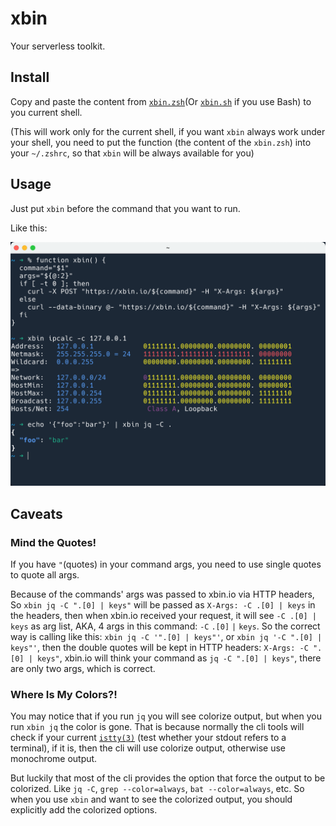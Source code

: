 # xbin

Your serverless toolkit.

## Install

Copy and paste the content from [`xbin.zsh`](./xbin.zsh)(Or
[`xbin.sh`](./xbin.sh) if you use Bash) to you current shell.

(This will work only for the current shell, if you want `xbin` always work under
your shell, you need to put the function (the content of the `xbin.zsh`) into
your `~/.zshrc`, so that `xbin` will be always available for you)

## Usage

Just put `xbin` before the command that you want to run.

Like this:

![](./docimages/xbin-example.png)

## Caveats

### Mind the Quotes!

If you have `"`(quotes) in your command args, you need to use single quotes to
quote all args.

Because of the commands' args was passed to xbin.io via HTTP headers, So
`xbin jq -C ".[0] | keys"` will be passed as `X-Args: -C .[0] | keys` in the
headers, then when xbin.io received your request, it will see `-C .[0] | keys`
as arg list, AKA, 4 args in this command: `-C` `.[0]` `|` `keys`. So the correct
way is calling like this: `xbin jq -C '".[0] | keys"'`, or
`xbin jq '-C ".[0] | keys"'`, then the double quotes will be kept in HTTP
headers: `X-Args: -C ".[0] | keys"`, xbin.io will think your command as
`jq -C ".[0] | keys"`, there are only two args, which is correct.

### Where Is My Colors?!

You may notice that if you run `jq` you will see colorize output, but when you
run `xbin jq` the color is gone. That is because normally the cli tools will
check if your current
[`istty(3)`](https://man7.org/linux/man-pages/man3/isatty.3.html) (test whether
your stdout refers to a terminal), if it is, then the cli will use colorize
output, otherwise use monochrome output.

But luckily that most of the cli provides the option that force the output to be
colorized. Like `jq -C`, `grep --color=always`, `bat --color=always`, etc. So
when you use `xbin` and want to see the colorized output, you should explicitly
add the colorized options.
